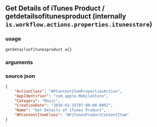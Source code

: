 
## Get Details of iTunes Product / getdetailsofitunesproduct (internally `is.workflow.actions.properties.itunesstore`)




### usage
`getdetailsofitunesproduct a{}`

### arguments


### source json

```json
{
	"ActionClass": "WFContentItemPropertiesAction",
	"AppIdentifier": "com.apple.MobileStore",
	"Category": "Music",
	"CreationDate": "2016-03-15T07:00:00.000Z",
	"Name": "Get Details of iTunes Product",
	"WFContentItemClass": "WFiTunesProductContentItem"
}
```
